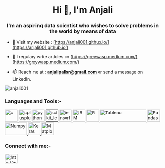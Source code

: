 <!--
**Anjali001/Anjali001** is a ✨ _special_ ✨ repository because its `README.md` (this file) appears on your GitHub profile.

Here are some ideas to get you started:

- 🔭 I’m currently working on ...
- 🌱 I’m currently learning ...
- 👯 I’m looking to collaborate on ...
- 🤔 I’m looking for help with ...
- 💬 Ask me about ...
- 📫 How to reach me: ...
- 😄 Pronouns: ...
- ⚡ Fun fact: ...
-->

<h1 align="center">Hi 👋, I'm Anjali</h1>
<h3 align="center">I'm an aspiring data scientist who wishes to solve problems in the world by means of data </h3>

- 💬 Visit my website : [https://anjali001.github.io/](https://anjali001.github.io/)
- 📝 I regulary write articles on [https://greywasp.medium.com/](https://greywasp.medium.com/)

- 📫 Reach me at : **anjalipallsr@gmail.com** or send a message on LinkedIn.

<p><img align="center" src="https://github-readme-stats.vercel.app/api?username=anjali001&show_icons=true&theme=radical" alt="anjali001" /></p>



<h3 align="left">Languages and Tools:-</h3>
<p align="left"> <a href="https://www.cprogramming.com/" target="_blank"> <img src="https://cdn.iconscout.com/icon/free/png-512/c-programming-569564.png" alt="c" width="40" height="40"/> </a> <a href="https://www.w3schools.com/cpp/" target="_blank"> <img src="https://upload.wikimedia.org/wikipedia/commons/thumb/1/18/ISO_C%2B%2B_Logo.svg/1200px-ISO_C%2B%2B_Logo.svg.png" alt="cplusplus" width="40" height="40"/> </a> <a href="https://www.python.org" target="_blank"> <img src="https://upload.wikimedia.org/wikipedia/commons/thumb/c/c3/Python-logo-notext.svg/1200px-Python-logo-notext.svg.png" alt="python" width="40" height="40"/> </a> <a href="" target="_blank"> <img src="https://upload.wikimedia.org/wikipedia/commons/0/05/Scikit_learn_logo_small.svg" alt="scikit_learn" width="40" height="40"/> </a> <a href="https://www.tensorflow.org" target="_blank"> <img src="https://www.vectorlogo.zone/logos/tensorflow/tensorflow-icon.svg" alt="tensorflow" width="40" height="40"/> </a> <a href="https://www.ibm.com/in-en/products/spss-statistics" target="_blank"> <img src="https://itnews.blog.fordham.edu/wp-content/uploads/2018/02/SPSS-IBM.png" alt="IBM SPSS" width="40" height="40"/> </a> <a href="https://www.r-project.org/about.html" target="_blank"> <img src="https://www.r-project.org/Rlogo.png" alt="R" width="40" height="40"/> </a> <a href="https://www.tableau.com/" target="_blank"> <img src="https://www.tableau.com/themes/custom/tableau_www/logo.png" alt="Tableau" width="150" height="40"/> <a href="https://pandas.pydata.org/" target="_blank"> <img src="https://pandas.pydata.org/static/img/pandas_mark.svg" alt="Pandas" width="40" height="40"/> </a> <a href="https://numpy.org/" target="_blank"> <img src="https://upload.wikimedia.org/wikipedia/commons/thumb/3/31/NumPy_logo_2020.svg/768px-NumPy_logo_2020.svg.png" alt="Numpy" width="70" height="40"/> </a> <a href="https://keras.io/" target="_blank"> <img src="https://upload.wikimedia.org/wikipedia/commons/thumb/a/ae/Keras_logo.svg/768px-Keras_logo.svg.png" alt="Keras" width="40" height="40"/> </a> <a href="https://matplotlib.org/" target="_blank"> <img src="https://upload.wikimedia.org/wikipedia/commons/thumb/0/01/Created_with_Matplotlib-logo.svg/1024px-Created_with_Matplotlib-logo.svg.png" alt="Matplotlib" width="40" height="40"/> </a> </a> </p>


<p align="left">
<h3 align="left">Connect with me:-</h3>
<a href="http://www.linkedin.com/in/anjali-pal-24246214a" target="blank"><img align="center" src="https://upload.wikimedia.org/wikipedia/commons/0/01/LinkedIn_Logo.svg" alt="http://www.linkedin.com/in/anjali-pal-24246214a" height="30" width="40" /></a>
</p>
